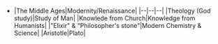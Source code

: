 - |The Middle Ages|Modernity/Renaissance|
  |--|--|--|
  |Theology (God study)|Study of Man|
  |Knowlede from Church|Knowledge from Humanists|
  |"Elixir" & "Philosopher's stone"|Modern Chemistry & Science|
  |Aristotle|Plato|